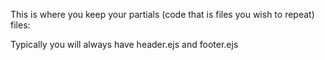 This is where you keep your partials 
(code that is files you wish to repeat) files:

Typically you will always have header.ejs and footer.ejs


